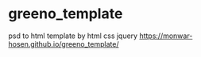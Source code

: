 # greeno_template
psd to html template by html css jquery
https://monwar-hosen.github.io/greeno_template/

